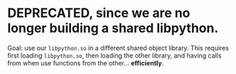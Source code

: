 # DEPRECATED, since we are no longer building a shared libpython.

Goal: use our `libpython.so` in a different shared object library.  This requires first loading `libpython.so`, then loading the other library, and having calls from when use functions from the other... **efficiently**.
